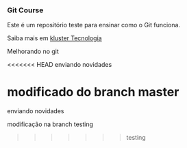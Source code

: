 ### Git Course

Este é um repositório teste para ensinar como o Git funciona.

Saiba mais em [kluster Tecnologia](http://www.kluster.com.br)


Melhorando no git

<<<<<<< HEAD
enviando novidades 

modificado do branch master
=======
enviando novidades

modificação na branch testing
>>>>>>> testing
